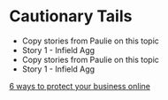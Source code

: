 # Cautionary Tails

- Copy stories from Paulie on this topic
- Story 1 - Infield Agg
- Copy stories from Paulie on this topic
- Story 1 - Infield Agg

[6 ways to protect your business online](6%20ways%20to%20protect%20your%20business%20online.md)